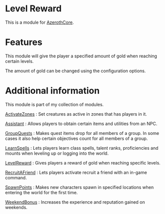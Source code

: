 # Level Reward
This is a module for [AzerothCore](https://github.com/azerothcore/azerothcore-wotlk).

# Features
This module will give the player a specified amount of gold when reaching certain levels.

The amount of gold can be changed using the configuration options.

# Additional information
This module is part of my collection of modules.

[ActivateZones](https://github.com/tkn963/mod-activatezones) : Set creatures as active in zones that has players in it.

[Assistant](https://github.com/tkn963/mod-assistant) : Allows players to obtain certain items and utilities from an NPC.

[GroupQuests](https://github.com/tkn963/mod-groupquests) : Makes quest items drop for all members of a group. In some cases it also help certain objectives count for all members of a group.

[LearnSpells](https://github.com/tkn963/mod-learnspells) : Lets players learn class spells, talent ranks, proficiencies and mounts when leveling up or logging into the world.

[LevelReward](https://github.com/tkn963/mod-levelreward) : Gives players a reward of gold when reaching specific levels.

[RecruitAFriend](https://github.com/tkn963/mod-recruitafriend) : Lets players activate recruit a friend with an in-game command.

[SpawnPoints](https://github.com/tkn963/mod-spawnpoints) : Makes new characters spawn in specified locations when entering the world for the first time.

[WeekendBonus](https://github.com/tkn963/mod-weekendbonus) : Increases the experience and reputation gained on weekends.
